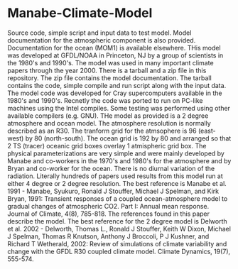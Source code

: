 # Manabe-Climate-Model
Source code, simple script and input data to test model. Model documentation for the atmospheric component is also provided. Documentation for the ocean (MOM1) is available elsewhere. THis model was developed at GFDL/NOAA in Princeton, NJ by a group of scientists in the 1980's and 1990's. The model was used in many important climate papers through the year 2000.
There is a tarball and a zip file in this repository. The zip file contains the model documentation. The tarball contains the code, simple compile and run script along with the input data.
The model code was developed for Cray supercomputers available in the 1980's and 1990's. Recnetly the code was ported to run on PC-like machines using the Intel compiles. Some testing was performed using other available compilers (e.g. GNU).
THe model as provided is a 2 degree atmosphere and ocean model. The atmosphere resolution is normally described as an R30. The tranform grid for the atmsophere is 96 (east-west) by 80 (north-south). The ocean grid is 192 by 80 and arranged so that 2 TS (tracer) oceanic grid boxes overlay 1 atmispheric grid box.
The physical parameterizations are very simple and were mainly developed by Manabe and co-workers in the 1970's and 1980's for the atmosphere and by Bryan and co-worker for the ocean. There is no diurnal variation of the radiation.
Literally hundreds of papers used results from this model run at either 4 degree or 2 degree resolution. The best reference is Manabe et al. 1991 - Manabe, Syukuro, Ronald J Stouffer, Michael J Spelman, and Kirk Bryan, 1991: Transient responses of a coupled ocean-atmosphere model to gradual changes of atmospheric CO2. Part I: Annual mean response. Journal of Climate, 4(8), 785-818. The references found in this paper describe the model. The best reference for the 2 degree model is Delworth et al. 2002 - Delworth, Thomas L., Ronald J Stouffer, Keith W Dixon, Michael J Spelman, Thomas R Knutson, Anthony J Broccoli, P J Kushner, and Richard T Wetherald, 2002: Review of simulations of climate variability and change with the GFDL R30 coupled climate model. Climate Dynamics, 19(7), 555-574.
